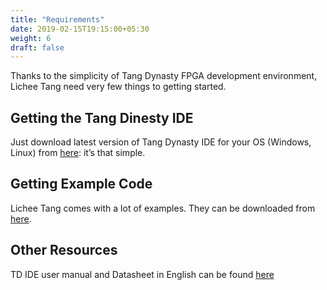 ```yaml
---
title: "Requirements"
date: 2019-02-15T19:15:00+05:30
weight: 6
draft: false
---
```


Thanks to the simplicity of Tang Dynasty FPGA development environment, Lichee Tang need very few things to getting started.

## Getting the Tang Dinesty IDE

Just download latest version of Tang Dynasty IDE for your OS (Windows, Linux) from [here](http://dl.sipeed.com/TANG/Primer/IDE/): it’s that simple.

## Getting Example Code

Lichee Tang comes with a lot of examples. They can be downloaded from [here](https://github.com/Lichee-Pi/Tang_FPGA_Examples).

## Other Resources

TD IDE user manual and Datasheet in English can be found [here](https://github.com/kprasadvnsi/Anlogic_Doc_English)